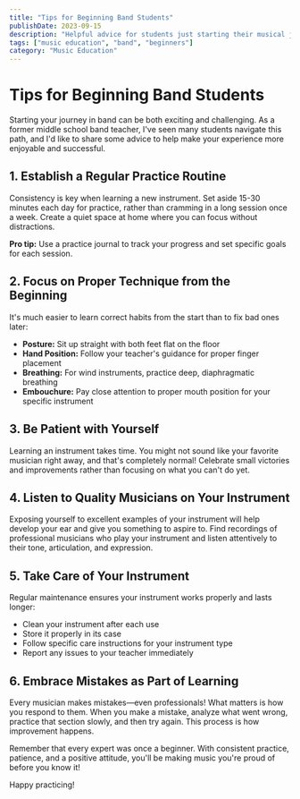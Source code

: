 ```yaml
---
title: "Tips for Beginning Band Students"
publishDate: 2023-09-15
description: "Helpful advice for students just starting their musical journey in band."
tags: ["music education", "band", "beginners"]
category: "Music Education"
---
```


# Tips for Beginning Band Students

Starting your journey in band can be both exciting and challenging. As a former middle school band teacher, I've seen many students navigate this path, and I'd like to share some advice to help make your experience more enjoyable and successful.

## 1. Establish a Regular Practice Routine

Consistency is key when learning a new instrument. Set aside 15-30 minutes each day for practice, rather than cramming in a long session once a week. Create a quiet space at home where you can focus without distractions.

**Pro tip:** Use a practice journal to track your progress and set specific goals for each session.

## 2. Focus on Proper Technique from the Beginning

It's much easier to learn correct habits from the start than to fix bad ones later:

- **Posture:** Sit up straight with both feet flat on the floor
- **Hand Position:** Follow your teacher's guidance for proper finger placement
- **Breathing:** For wind instruments, practice deep, diaphragmatic breathing
- **Embouchure:** Pay close attention to proper mouth position for your specific instrument

## 3. Be Patient with Yourself

Learning an instrument takes time. You might not sound like your favorite musician right away, and that's completely normal! Celebrate small victories and improvements rather than focusing on what you can't do yet.

## 4. Listen to Quality Musicians on Your Instrument

Exposing yourself to excellent examples of your instrument will help develop your ear and give you something to aspire to. Find recordings of professional musicians who play your instrument and listen attentively to their tone, articulation, and expression.

## 5. Take Care of Your Instrument

Regular maintenance ensures your instrument works properly and lasts longer:

- Clean your instrument after each use
- Store it properly in its case
- Follow specific care instructions for your instrument type
- Report any issues to your teacher immediately

## 6. Embrace Mistakes as Part of Learning

Every musician makes mistakes—even professionals! What matters is how you respond to them. When you make a mistake, analyze what went wrong, practice that section slowly, and then try again. This process is how improvement happens.

Remember that every expert was once a beginner. With consistent practice, patience, and a positive attitude, you'll be making music you're proud of before you know it!

Happy practicing! 